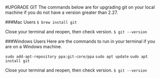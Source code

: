 #UPGRADE GIT
The commands below are for upgrading git on your local machine if you do not have a version greater than 2.27.

###Mac Users
```$ brew install git```

Close your terminal and reopen, then check version.
```$ git --version```

###Windows Users
Here are the commands to run in your terminal if you are on a Windows machine.

```sudo add-apt-repository ppa:git-core/ppa```
```sudo apt update```
```sudo apt install git```

Close your terminal and reopen, then check version.
```$ git --version```
